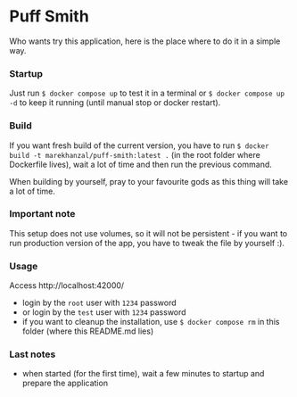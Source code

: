 # Puff Smith

Who wants try this application, here is the place where to do it in a simple way.

### Startup

Just run `$ docker compose up` to test it in a terminal or `$ docker compose up -d` to keep it running (until manual stop or docker restart).

### Build

If you want fresh build of the current version, you have to run `$ docker build -t marekhanzal/puff-smith:latest .` (in the root folder where
Dockerfile lives), wait a lot of time and then run the previous command.

When building by yourself, pray to your favourite gods as this thing will take a lot of time.

### Important note

This setup does not use volumes, so it will not be persistent - if you want to run production version of the app, you have to
tweak the file by yourself :).

### Usage

Access http://localhost:42000/

- login by the `root` user with `1234` password
- or login by the `test` user with `1234` password
- if you want to cleanup the installation, use `$ docker compose rm` in this folder (where this README.md lies)

### Last notes

- when started (for the first time), wait a few minutes to startup and prepare the application
